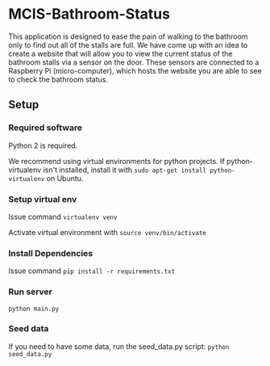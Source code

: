 # MCIS-Bathroom-Status

This application is designed to ease the pain of walking to the bathroom only to find out all of the stalls are full. We have come up with an idea to create a website that will allow you to view the current status of the bathroom stalls via a sensor on the door. These sensors are connected to a Raspberry Pi (micro-computer), which hosts the website you are able to see to check the bathroom status.

## Setup

### Required software

Python 2 is required.

We recommend using virtual environments for python projects. If python-virtualenv isn't installed, install it with `sudo apt-get install python-virtualenv` on Ubuntu.

### Setup virtual env

Issue command `virtualenv venv`

Activate virtual environment with `source venv/bin/activate`

### Install Dependencies

Issue command `pip install -r requirements.txt`

### Run server

`python main.py`

### Seed data

If you need to have some data, run the seed_data.py script: `python seed_data.py`

